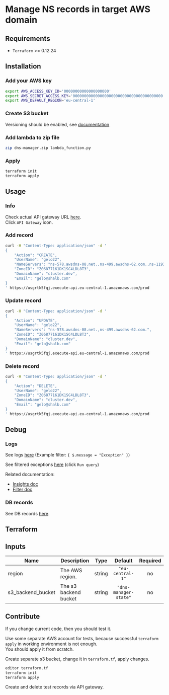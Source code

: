 # Manage NS records in target AWS domain

## Requirements

* `Terraform` >= 0.12.24

## Installation

### Add your AWS key

```bash
export AWS_ACCESS_KEY_ID='00000000000000000000'
export AWS_SECRET_ACCESS_KEY='0000000000000000000000000000000000000000'
export AWS_DEFAULT_REGION='eu-central-1'
```

### Create S3 bucket

Versioning should be enabled, see [documentation](https://www.terraform.io/docs/backends/types/s3.html)

### Add lambda to zip file

```bash
zip dns-manager.zip lambda_function.py
```

### Apply

```bash
terraform init
terraform apply
```

## Usage

### Info

Check actual API gateway URL [here](https://eu-central-1.console.aws.amazon.com/lambda/home?region=eu-central-1#/functions/dns-manager?tab=configuration).  
Click `API Gateway` icon.

### Add record

```bash
curl -H "Content-Type: application/json" -d '
{
    "Action": "CREATE",
    "UserName": "gelo22",
    "NameServers": "ns-578.awsdns-08.net.,ns-499.awsdns-62.com.,ns-1193.awsdns-21.org.,ns-1715.awsdns-22.co.uk.",
    "ZoneID": "Z06877161DK1SC4LDL8T3",
    "DomainName": "cluster.dev",
    "Email": "gelo@shalb.com"
}
' https://usgrtk5fqj.execute-api.eu-central-1.amazonaws.com/prod
```

### Update record

```bash
curl -H "Content-Type: application/json" -d '
{
    "Action": "UPDATE",
    "UserName": "gelo22",
    "NameServers": "ns-578.awsdns-08.net.,ns-499.awsdns-62.com.",
    "ZoneID": "Z06877161DK1SC4LDL8T3",
    "DomainName": "cluster.dev",
    "Email": "gelo@shalb.com"
}
' https://usgrtk5fqj.execute-api.eu-central-1.amazonaws.com/prod
```

### Delete record

```bash
curl -H "Content-Type: application/json" -d '
{
    "Action": "DELETE",
    "UserName": "gelo22",
    "ZoneID": "Z06877161DK1SC4LDL8T3",
    "DomainName": "cluster.dev",
    "Email": "gelo@shalb.com"
}
' https://usgrtk5fqj.execute-api.eu-central-1.amazonaws.com/prod
```

## Debug

### Logs

See logs [here](https://eu-central-1.console.aws.amazon.com/cloudwatch/home?region=eu-central-1#logStream:group=/aws/lambda/dns-manager;streamFilter=typeLogStreamPrefix) (Example filter: `{ $.message = "Exception" }`)

See filtered exceptions [here](https://eu-central-1.console.aws.amazon.com/cloudwatch/home?region=eu-central-1#logs-insights:queryDetail=~(end~0~start~-518400~timeType~'RELATIVE~unit~'seconds~editorString~'fields*20*40timestamp*2c*20*40message*0a*7c*20filter*20message*3d*22Exception*22*0a*7c*20sort*20*40timestamp*20desc*0a*7c*20limit*2020~isLiveTail~false~queryId~'992e9724-9a6e-4f7a-bc7b-6901e39e723a~source~(~'*2faws*2flambda*2fdns-manager))) (click `Run query`)

Related documentation:
- [Insights doc](https://docs.aws.amazon.com/AmazonCloudWatch/latest/logs/CWL_AnalyzeLogData_RunSampleQuery.html)
- [Filter doc](https://docs.aws.amazon.com/AmazonCloudWatch/latest/logs/FilterAndPatternSyntax.html)

### DB records

See DB records [here](https://eu-central-1.console.aws.amazon.com/dynamodb/home?region=eu-central-1#tables:selected=dns-manager;tab=items).


## Terraform

<!-- BEGINNING OF PRE-COMMIT-TERRAFORM DOCS HOOK -->
## Inputs

| Name | Description | Type | Default | Required |
|------|-------------|:----:|:-----:|:-----:|
| region | The AWS region. | string | `"eu-central-1"` | no |
| s3\_backend\_bucket | The s3 backend bucket | string | `"dns-manager-state"` | no |

<!-- END OF PRE-COMMIT-TERRAFORM DOCS HOOK -->

## Contribute

If you change current code, then you should test it.

Use some separate AWS account for tests, because successful `terraform apply` in working environment is not enough.  
You should apply it from scratch.

Create separate s3 bucket, change it in `terraform.tf`, apply changes.

```bash
editor terraform.tf
terraform init
terraform apply
```

Create and delete test records via API gateway.

